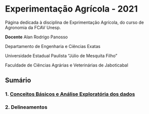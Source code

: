 
<!-- README.md is generated from README.Rmd. Please edit that file -->

# Experimentação Agrícola - 2021

<!-- badges: start -->
<!-- badges: end -->

Página dedicada à disciplina de Exprimentação Agrícola, do curso de
Agronomia da FCAV Unesp.

**Docente** Alan Rodrigo Panosso

Departamento de Engenharia e Ciências Exatas

Universidade Estadual Paulista “Júlio de Mesquita Filho”

Faculdade de Ciências Agrárias e Veterinárias de Jaboticabal

## Sumário

### 1. [Conceitos Básicos e Análise Exploratória dos dados]()

### 2. Delineamentos
